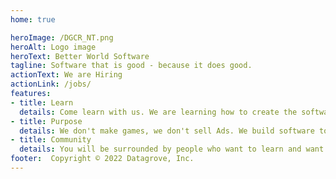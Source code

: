 ```yaml
---
home: true

heroImage: /DGCR_NT.png
heroAlt: Logo image
heroText: Better World Software
tagline: Software that is good - because it does good.
actionText: We are Hiring
actionLink: /jobs/
features:
- title: Learn
  details: Come learn with us. We are learning how to create the software that the world needs right now.
- title: Purpose
  details: We don't make games, we don't sell Ads. We build software to create the world we want to live in.
- title: Community
  details: You will be surrounded by people who want to learn and want to serve, just like you!
footer:  Copyright © 2022 Datagrove, Inc.
---
```


<!-- [We are Hiring]([9b3243b]/jobs/) -->
